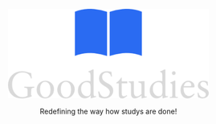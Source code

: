 <p align="center">
	<img width="400"src="../files/logo.png">
<p>

<p align="center">
	Redefining the way how studys are done!
<p>